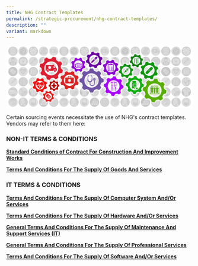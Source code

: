 ```yaml
---
title: NHG Contract Templates
permalink: /strategic-procurement/nhg-contract-templates/
description: ""
variant: markdown
---
```

![](/images/alps_sourcing_events_process_guidelines_1920x640_clear.png)

Certain sourcing events necessitate the use of NHG's contract templates. Vendors may refer to them here:

### NON-IT TERMS & CONDITIONS

**[Standard Conditions of Contract For Construction And Improvement Works](/files/Contract%20Directory/NHG%20TEMPLATES/nhg_scc_1_12102022_v_1_6_construction_and_improvement_works.pdf)**

**[Terms And Conditions For The Supply Of Goods And Services](/files/Contract%20Directory/NHG%20TEMPLATES/nhg_scc_3_21022023_v_1_9_goods_and_services.pdf)**

### IT TERMS & CONDITIONS

**[Terms And Conditions For The Supply Of Computer System And/Or Services](/files/Contract%20Directory/NHG%20TEMPLATES/nhg_scc_6_itrfp_system_acquisition.pdf)**

**[Terms And Conditions For The Supply Of Hardware And/Or Services](/files/Contract%20Directory/NHG%20TEMPLATES/nhg_scc_6_itrfp_hardware_acquisition.pdf)**

**[General Terms And Conditions For The Supply Of Maintenance And Support Services (IT)](/files/Contract%20Directory/NHG%20TEMPLATES/nhg_scc_6_itrfp_maintenance_services.pdf)**

**[General Terms And Conditions For The Supply Of Professional Services](/files/Contract%20Directory/NHG%20TEMPLATES/nhg_scc_6_itrfp_professional_services.pdf)**

**[Terms And Conditions For The Supply Of Software And/Or Services](/files/Contract%20Directory/NHG%20TEMPLATES/nhg_scc_6_itrfp_software_acquisition.pdf)**